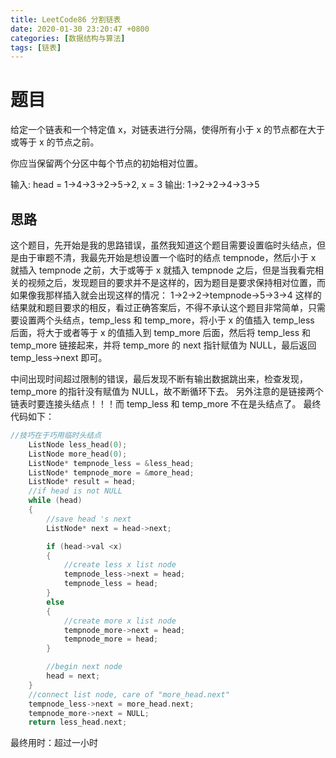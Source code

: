 ```yaml
---
title: LeetCode86 分割链表
date: 2020-01-30 23:20:47 +0800
categories: [数据结构与算法]
tags: [链表]
---
```


# 题目

给定一个链表和一个特定值 x，对链表进行分隔，使得所有小于 x 的节点都在大于或等于 x 的节点之前。

你应当保留两个分区中每个节点的初始相对位置。

输入: head = 1->4->3->2->5->2, x = 3
输出: 1->2->2->4->3->5

## 思路

这个题目，先开始是我的思路错误，虽然我知道这个题目需要设置临时头结点，但是由于审题不清，我最先开始是想设置一个临时的结点 tempnode，然后小于 x 就插入 tempnode 之前，大于或等于 x 就插入 tempnode 之后，但是当我看完相关的视频之后，发现题目的要求并不是这样的，因为题目是要求保持相对位置，而如果像我那样插入就会出现这样的情况：
1->2->2->tempnode->5->3->4
这样的结果就和题目要求的相反，看过正确答案后，不得不承认这个题目非常简单，只需要设置两个头结点，temp_less 和 temp_more，将小于 x 的值插入 temp_less 后面，将大于或者等于 x 的值插入到 temp_more 后面，然后将 temp_less 和 temp_more 链接起来，并将 temp_more 的 next 指针赋值为 NULL，最后返回 temp_less->next 即可。

中间出现时间超过限制的错误，最后发现不断有输出数据跳出来，检查发现，temp_more 的指针没有赋值为 NULL，故不断循环下去。
另外注意的是链接两个链表时要连接头结点！！！而 temp_less 和 temp_more 不在是头结点了。
最终代码如下：

```c
//技巧在于巧用临时头结点
	ListNode less_head(0);
	ListNode more_head(0);
	ListNode* tempnode_less = &less_head;
	ListNode* tempnode_more = &more_head;
	ListNode* result = head;
	//if head is not NULL
	while (head)
	{
		//save head 's next
		ListNode* next = head->next;

		if (head->val <x)
		{
			//create less x list node
			tempnode_less->next = head;
			tempnode_less = head;
		}
		else
		{
			//create more x list node
			tempnode_more->next = head;
			tempnode_more = head;
		}

		//begin next node
		head = next;
	}
	//connect list node, care of "more_head.next"
	tempnode_less->next = more_head.next;
	tempnode_more->next = NULL;
	return less_head.next;

```

最终用时：超过一小时
